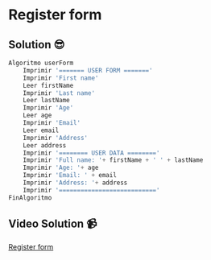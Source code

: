 # Register form

## Solution 😎

```python
Algoritmo userForm
	Imprimir '======= USER FORM ======='
	Imprimir 'First name'
	Leer firstName
	Imprimir 'Last name'
	Leer lastName
	Imprimir 'Age'
	Leer age
	Imprimir 'Email'
	Leer email
	Imprimir 'Address'
	Leer address
	Imprimir '======== USER DATA ========'
	Imprimir 'Full name: '+ firstName + ' ' + lastName
	Imprimir 'Age: '+ age
	Imprimir 'Email: ' + email
	Imprimir 'Address: '+ address
	Imprimir '==========================='
FinAlgoritmo
```

## Video Solution 📹

[Register form](https://edpuzzle.com/assignments/637c5644e230f640eff47b21/watch)
